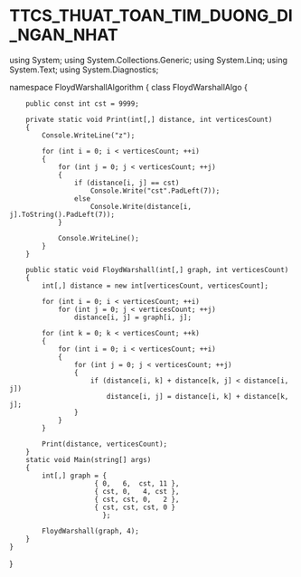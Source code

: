 # TTCS_THUAT_TOAN_TIM_DUONG_DI_NGAN_NHAT
using System;
using System.Collections.Generic;
using System.Linq;
using System.Text;
using System.Diagnostics;
 
namespace FloydWarshallAlgorithm
{
    class FloydWarshallAlgo
    {
 
        public const int cst = 9999;
 
        private static void Print(int[,] distance, int verticesCount)
        {
            Console.WriteLine("z");
 
            for (int i = 0; i < verticesCount; ++i)
            {
                for (int j = 0; j < verticesCount; ++j)
                {
                    if (distance[i, j] == cst)
                        Console.Write("cst".PadLeft(7));
                    else
                        Console.Write(distance[i, j].ToString().PadLeft(7));
                }
 
                Console.WriteLine();
            }
        }
 
        public static void FloydWarshall(int[,] graph, int verticesCount)
        {
            int[,] distance = new int[verticesCount, verticesCount];
 
            for (int i = 0; i < verticesCount; ++i)
                for (int j = 0; j < verticesCount; ++j)
                    distance[i, j] = graph[i, j];
 
            for (int k = 0; k < verticesCount; ++k)
            {
                for (int i = 0; i < verticesCount; ++i)
                {
                    for (int j = 0; j < verticesCount; ++j)
                    {
                        if (distance[i, k] + distance[k, j] < distance[i, j])
                            distance[i, j] = distance[i, k] + distance[k, j];
                    }
                }
            }
 
            Print(distance, verticesCount);
        }
        static void Main(string[] args)
        {
            int[,] graph = {
                         { 0,   6,  cst, 11 },
                         { cst, 0,   4, cst },
                         { cst, cst, 0,   2 },
                         { cst, cst, cst, 0 }
                           };
 
            FloydWarshall(graph, 4);
        }
    }
}